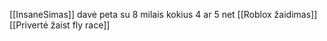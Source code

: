 [[InsaneSimas]] davė peta su 8 milais kokius 4 ar 5 net [[Roblox žaidimas]] [[Privertė žaist fly race]]